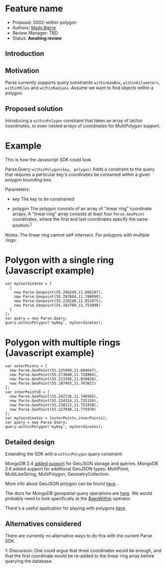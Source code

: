 # Feature name

* Proposal: 0002-within-polygon
* Authors: [Mads Bjerre](https://github.com/madsb)
* Review Manager: TBD
* Status: **Awaiting review**

## Introduction
## Motivation

Parse currently supports query constraints `withinGeoBox`, `withinKilometers`, `withinMiles` and `withinRadians`. Assume we want to find objects within a polygon.

## Proposed solution

Introducing a `withinPolygon` constraint that takes an array of lat/lon coordinates, or even nested arrays of coordinates for MultiPolygon support.

# Example
This is how the Javascript SDK could look.

Parse.Query `withinPolygon(key, polygon)`
Adds a constraint to the query that requires a particular key's coordinates be contained within a given polygon bounding box.

Parameters:
* key <String>
The key to be constrained

* polygon <Array>
The polygon consists of an array of "linear ring" coordinate arrays. A "linear ring" array consists at least four `Parse.GeoPoint` coordinates, where the first and last coordinates specify the same position.<sup>[1](#footnote1)</sup>

Notes:
The linear ring cannot self-intersect.
For polygons with multiple rings:


# Polygon with a single ring (Javascript example)
```
var myCoordinates = [
  [
    new Parse.Geopoint(55.246249,11.666107),
    new Parse.Geopoint(55.297884,11.780090),
    new Parse.Geopoint(55.228240,11.852875),
    new Parse.Geopoint(55.182788,11.753998)
  ]
];
var query = new Parse.Query;
query.withinPolygon('myKey', myCoordinates);
```

# Polygon with multiple rings (Javascript example)
```
var outerPoints = [
  new Parse.GeoPoint(55.225499,11.684647),
  new Parse.GeoPoint(55.273640,11.758804),
  new Parse.GeoPoint(55.213356,11.839828),
  new Parse.GeoPoint(55.187493,11.743011)
];
var innerPoints0 = [
  new Parse.GeoPoint(55.242726,11.748505),
  new Parse.GeoPoint(55.224324,11.725159),
  new Parse.GeoPoint(55.210222,11.751938),
  new Parse.GeoPoint(55.227848,11.775970)
];
var myCoordinates = [outerPoints,innerPoints];
var query = new Parse.Query;
query.withinPolygon('myKey', myCoordinates);
```

## Detailed design

Extending the SDK with a `withinPolygon` query constraint.

MongoDB 2.4 [added support](https://docs.mongodb.com/manual/applications/geospatial-indexes/#geojson-objects) for GeoJSON storage and queries. MongoDB 2.6 added support for additional GeoJSON types: MultiPoint, MultiLineString, MultiPolygon, GeometryCollection.

More info about GeoJSON polygon can be found [here](https://docs.mongodb.com/manual/reference/geojson/#geojson-polygon).

The docs for MongoDB geospatial query operations are [here](https://docs.mongodb.com/manual/applications/geospatial-indexes/#query-operations). We would probably need to look specifically at the [$geoWithin](https://docs.mongodb.com/manual/reference/operator/query/geoWithin/#op._S_geoWithin) operator.

There's a useful application for playing with polygons [here](http://www.birdtheme.org/useful/v3tool.html).

## Alternatives considered

There are currently no alternative ways to do this with the current Parse SDK.

<a name="footnote1">1</a>: Discussion: One could argue that three coordinates would be enough, and that the first coordinate would be re-added to the linear ring array before querying the database.